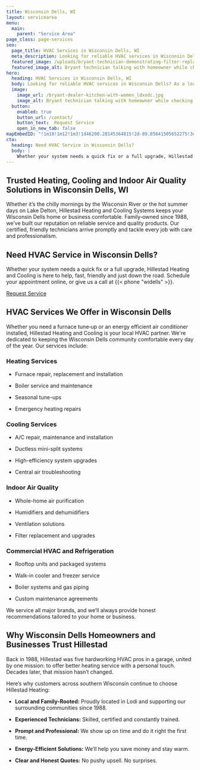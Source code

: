 ```yaml
---
title: Wisconsin Dells, WI
layout: servicearea
menu:
  main:
    parent: "Service Area"
page_class: page-services
seo:
  page_title: HVAC Services in Wisconsin Dells, WI
  meta_description: Looking for reliable HVAC services in Wisconsin Dells? As a local, family-rooted company, we’ve been serving Wisconsin Dells homes and businesses with expert heating, cooling and indoor air quality solutions since 1988.
  featured_image: /uploads/bryant-technician-demonstrating-filter-replacement-1000.jpg
  featured_image_alt: Bryant technician talking with homeowner while checking air filter and furnace
hero: 
  heading: HVAC Services in Wisconsin Dells, WI
  body: Looking for reliable HVAC services in Wisconsin Dells? As a local, family-rooted company, we’ve been serving Wisconsin Dells homes and businesses with expert heating, cooling and indoor air quality solutions since 1988.
  image: 
    image_url: /bryant-dealer-kitchen-with-women_ldxodc.jpg
    image_alt: Bryant technician talking with homeowner while checking air filter and furnace
  button:
    enabled: true
    button_url: /contact/ 
    button_text:  Request Service
    open_in_new_tab: false
mapEmbedID: "!1m18!1m12!1m3!1d46200.28145364815!2d-89.85641505652275!3d43.63739857602869!2m3!1f0!2f0!3f0!3m2!1i1024!2i768!4f13.1!3m3!1m2!1s0x8807493e07cb769d%3A0x4acd26cd280b3378!2sWisconsin%20Dells%2C%20WI!5e0!3m2!1sen!2sus!4v1745202840715!5m2!1sen!2sus"
cta:
  heading: Need HVAC Service in Wisconsin Dells?
  body: |
    Whether your system needs a quick fix or a full upgrade, Hillestad Heating and Cooling is here to help, fast, friendly and just down the road. Schedule your appointment online, or give us a call at {{< phone "widells" >}}.
---
```


## Trusted Heating, Cooling and Indoor Air Quality Solutions in Wisconsin Dells, WI

Whether it’s the chilly mornings by the Wisconsin River or the hot summer days on Lake Delton, Hillestad Heating and Cooling Systems keeps your Wisconsin Dells home or business comfortable. Family‑owned since 1988, we’ve built our reputation on reliable service and quality products. Our certified, friendly technicians arrive promptly and tackle every job with care and professionalism.

<div class="breakout bg-black flow">
  <h2 class="no-margin">Need HVAC Service in Wisconsin Dells?</h2>
  <p class= "site-cta__middle">
Whether your system needs a quick fix or a full upgrade, Hillestad Heating and Cooling is here to help, fast, friendly and just down the road. Schedule your appointment online, or give us a call at {{< phone "widells" >}}.
  </p>
  <a class="btn btn--primary" href="/contact/">Request Service</a>
</div>

## HVAC Services We Offer in Wisconsin Dells

Whether you need a furnace tune‑up or an energy efficient air conditioner installed, Hillestad Heating and Cooling is your local HVAC partner. We're dedicated to keeping the Wisconsin Dells community comfortable every day of the year. Our services include:

### Heating Services

* Furnace repair, replacement and installation

* Boiler service and maintenance

* Seasonal tune-ups

* Emergency heating repairs

### Cooling Services

* A/C repair, maintenance and installation 

* Ductless mini-split systems 

* High-efficiency system upgrades

* Central air troubleshooting 

### Indoor Air Quality

* Whole-home air purification

* Humidifiers and dehumidifiers

* Ventilation solutions

* Filter replacement and upgrades

### Commercial HVAC and Refrigeration

* Rooftop units and packaged systems

* Walk-in cooler and freezer service

* Boiler systems and gas piping

* Custom maintenance agreements

We service all major brands, and we’ll always provide honest recommendations tailored to your home or business.

## Why Wisconsin Dells Homeowners and Businesses Trust Hillestad

Back in 1988, Hillestad was five hardworking HVAC pros in a garage, united by one mission: to offer better heating service with a personal touch. Decades later, that mission hasn’t changed.

Here’s why customers across southern Wisconsin continue to choose Hillestad Heating:

* **Local and Family-Rooted:** Proudly located in Lodi and supporting our
surrounding communities since 1988.

* **Experienced Technicians:** Skilled, certified and constantly trained.

* **Prompt and Professional:** We show up on time and do it right the first time.

* **Energy-Efficient Solutions:** We’ll help you save money and stay warm.

* **Clear and Honest Quotes:** No pushy upsell. No surprises.